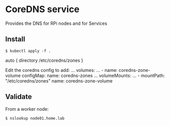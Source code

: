 # CoreDNS service

Provides the DNS for RPi nodes and for Services

## Install
```
$ kubectl apply -f .
```
auto {
    directory /etc/coredns/zones
}

Edit the coredns config to add:
...
    volumes:
        ...
        - name: coredns-zone-volume
          configMap:
            name: coredns-zones
...
        volumeMounts:
        ...
        - mountPath: "/etc/coredns/zones"
            name: coredns-zone-volume

## Validate
From a worker node:
```
$ nslookup node01.home.lab
```
